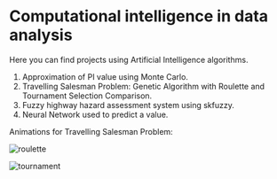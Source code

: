 # Computational intelligence in data analysis
Here you can find projects using Artificial Intelligence algorithms.
1. Approximation of PI value using Monte Carlo.
2. Travelling Salesman Problem: Genetic Algorithm with Roulette and Tournament Selection Comparison.
3. Fuzzy highway hazard assessment system using skfuzzy.
4. Neural Network used to predict a value.


Animations for Travelling Salesman Problem:

![roulette](https://github.com/user-attachments/assets/95a0b36c-4750-4df4-bfb9-f108de27a848)

![tournament](https://github.com/user-attachments/assets/0d70fec8-a7c7-4dad-a6bc-46cfda621c06)
